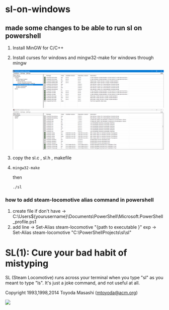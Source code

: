 # sl-on-windows

## made some changes to be able to run sl on powershell

1. Install MinGW for C/C++
2. Install curses for windows and mingw32-make for windows through mingw

   ![curses library](image.png)
   ![mingw32-make](image-1.png)

3. copy the sl.c , sl.h , makefile

4. ```
   mingw32-make
   ```
   then
   ```
   ./sl
   ```

### how to add steam-locomotive alias command in powershell

1. create file if don't have -> C:\Users\${yourusername}\Documents\PowerShell\Microsoft.PowerShell_profile.ps1
2. add line -> Set-Alias steam-locomotive "{path to executable }"
   exp -> Set-Alias steam-locomotive "C:\PowerShellProjects\sl\sl"

# SL(1): Cure your bad habit of mistyping

SL (Steam Locomotive) runs across your terminal when you type "sl" as
you meant to type "ls". It's just a joke command, and not useful at
all.

Copyright 1993,1998,2014 Toyoda Masashi (mtoyoda@acm.org)

![](demo.gif)

